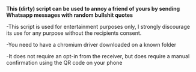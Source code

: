 **This (dirty) script can be used to annoy a friend of yours by sending Whatsapp messages with random bullshit quotes**

-This script is used for entertainment purposes only, I strongly discourage its use for any purpose without the recipients consent.

-You need to have a chromium driver downloaded on a known folder

-It does not require an opt-in from the receiver, but does require a manual confirmation using the QR code on your phone